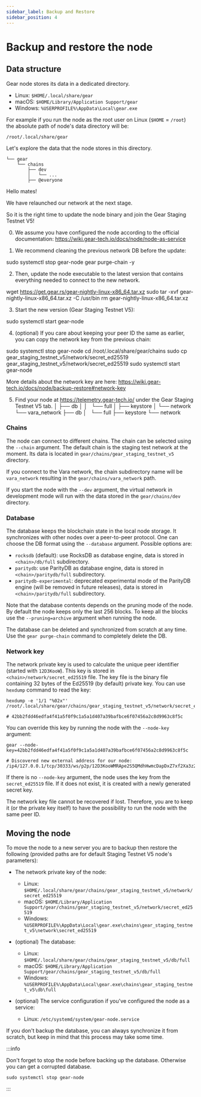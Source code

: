 ```yaml
---
sidebar_label: Backup and Restore
sidebar_position: 4
---
```


# Backup and restore the node

## Data structure

Gear node stores its data in a dedicated directory.

- Linux: `$HOME/.local/share/gear`
- macOS: `$HOME/Library/Application Support/gear`
- Windows: `%USERPROFILE%\AppData\Local\gear.exe`

For example if you run the node as the root user on Linux (`$HOME` = `/root`) the absolute path of node's data directory will be:

    /root/.local/share/gear

Let's explore the data that the node stores in this directory.

    └── gear
        └── chains
            ├── dev
            │   └── ...
            ├── @everyone
Hello mates!

We have relaunched our network at the next stage.

So it is the right time to update the node binary and join the Gear Staging Testnet V5!

0. We assume you have configured the node according to the official documentation: https://wiki.gear-tech.io/docs/node/node-as-service

1. We recommend cleaning the previous network DB before the update:

sudo systemctl stop gear-node
gear purge-chain -y

2. Then, update the node executable to the latest version that contains everything needed to connect to the new network.

wget https://get.gear.rs/gear-nightly-linux-x86_64.tar.xz
sudo tar -xvf gear-nightly-linux-x86_64.tar.xz -C /usr/bin
rm gear-nightly-linux-x86_64.tar.xz

3. Start the new version (Gear Staging Testnet V5):

sudo systemctl start gear-node

4. (optional) If you care about keeping your peer ID the same as earlier, you can copy the network key from the previous chain:

sudo systemctl stop gear-node
cd /root/.local/share/gear/chains
sudo cp gear_staging_testnet_v5/network/secret_ed25519 gear_staging_testnet_v5/network/secret_ed25519
sudo systemctl start gear-node

More details about the network key are here: https://wiki.gear-tech.io/docs/node/backup-restore#network-key

5. Find your node at https://telemetry.gear-tech.io/ under the Gear Staging Testnet V5 tab.
            │   ├── db
            │   │   └── full
            │   ├── keystore
            │   └── network
            └── vara_network
                ├── db
                │   └── full
                ├── keystore
                └── network

### Chains

The node can connect to different chains. The chain can be selected using the `--chain` argument. The default chain is the staging test network at the moment. Its data is located in `gear/chains/gear_staging_testnet_v5` directory.

If you connect to the Vara network, the chain subdirectory name will be `vara_network` resulting in the `gear/chains/vara_network` path.

If you start the node with the `--dev` argument, the virtual network in development mode will run with the data stored in the `gear/chains/dev` directory.

### Database

The database keeps the blockchain state in the local node storage. It synchronizes with other nodes over a peer-to-peer protocol. One can choose the DB format using the `--database` argument. Possible options are:

- `rocksdb` (default): use RocksDB as database engine, data is stored in `<chain>/db/full` subdirectory.
- `paritydb`: use ParityDB as database engine, data is stored in `<chain>/paritydb/full` subdirectory.
- `paritydb-experimental`: deprecated experimental mode of the ParityDB engine (will be removed in future releases), data is stored in `<chain>/paritydb/full` subdirectory.

Note that the database contents depends on the pruning mode of the node. By default the node keeps only the last 256 blocks. To keep all the blocks use the `--pruning=archive` argument when running the node.

The database can be deleted and synchronized from scratch at any time. Use the `gear purge-chain` command to completely delete the DB.

### Network key

The network private key is used to calculate the unique peer identifier (started with `12D3KooW`). This key is stored in `<chain>/network/secret_ed25519` file. The key file is the binary file containing 32 bytes of the Ed25519 (by default) private key. You can use `hexdump` command to read the key:

```shell
hexdump -e '1/1 "%02x"' /root/.local/share/gear/chains/gear_staging_testnet_v5/network/secret_ed25519

# 42bb2fdd46edfa4f41a5f0f9c1a5a1d407a39bafbce6f07456a2c8d9963c8f5c
```

You can override this key by running the node with the `--node-key` argument:

```shell
gear --node-key=42bb2fdd46edfa4f41a5f0f9c1a5a1d407a39bafbce6f07456a2c8d9963c8f5c

# Discovered new external address for our node: /ip4/127.0.0.1/tcp/30333/ws/p2p/12D3KooWMRApe2S5QMdhHwmcDapDxZ7xf2Xa3z2HfCCYoHTmjiXV
```

If there is no `--node-key` argument, the node uses the key from the `secret_ed25519` file. If it does not exist, it is created with a newly generated secret key.

The network key file cannot be recovered if lost. Therefore, you are to keep it (or the private key itself) to have the possibility to run the node with the same peer ID.

## Moving the node

To move the node to a new server you are to backup then restore the following (provided paths are for default Staging Testnet V5 node's parameters):

- The network private key of the node:

    - Linux: `$HOME/.local/share/gear/chains/gear_staging_testnet_v5/network/secret_ed25519`
    - macOS: `$HOME/Library/Application Support/gear/chains/gear_staging_testnet_v5/network/secret_ed25519`
    - Windows: `%USERPROFILE%\AppData\Local\gear.exe\chains\gear_staging_testnet_v5\network\secret_ed25519`

- (optional) The database:

    - Linux: `$HOME/.local/share/gear/chains/gear_staging_testnet_v5/db/full`
    - macOS: `$HOME/Library/Application Support/gear/chains/gear_staging_testnet_v5/db/full`
    - Windows: `%USERPROFILE%\AppData\Local\gear.exe\chains\gear_staging_testnet_v5\db\full`

- (optional) The service configuration if you've configured the node as a service:

    - Linux: `/etc/systemd/system/gear-node.service`

If you don't backup the database, you can always synchronize it from scratch, but keep in mind that this process may take some time.

:::info

Don't forget to stop the node before backing up the database. Otherwise you can get a corrupted database.

```shell
sudo systemctl stop gear-node
```

:::
